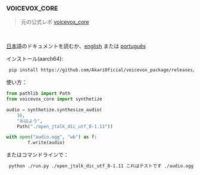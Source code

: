 ### VOICEVOX_CORE
> 元の公式レポ [voicevox_core](https://github.com/Hiroshiba/voicevox_core)
</br>

[日本](https://github.com/AkariOficial/voicevox_package/blob/main/docs/日本.md)語のドキュメントを読むか、[english](https://github.com/AkariOficial/voicevox_package/blob/main/docs/english.md) または [português](https://github.com/AkariOficial/voicevox_package/blob/main/docs/pt-br.md)

インストール(aarch64):
```sh
 pip install https://github.com/AkariOficial/voicevox_package/releases/download/voicevox_core-0.14.1/voicevox_core-0.14.1+cpu.tar.gz
```

使い方：
```python
from pathlib import Path
from voicevox_core import synthetize

audio = synthetize.synthesize_audio(
    36,
    "おはよう",
    Path("./open_jtalk_dic_utf_8-1.11"))

with open("audio.ogg", "wb") as f:
        f.write(audio)

```

またはコマンドラインで：
```sh
 python ./run.py ./open_jtalk_dic_utf_8-1.11 これはテストです ./audio.ogg
```
